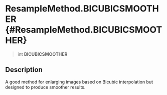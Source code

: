 ResampleMethod.BICUBICSMOOTHER {#ResampleMethod.BICUBICSMOOTHER}
==============================

> int **BICUBICSMOOTHER**

Description
-----------

A good method for enlarging images based on Bicubic interpolation but
designed to produce smoother results.

